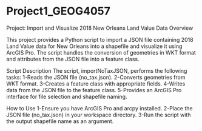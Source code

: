 # Project1_GEOG4057
Project: Import and Visualize 2018 New Orleans Land Value Data
Overview

This project provides a Python script to import a JSON file containing 2018 Land Value data for New Orleans into a shapefile and visualize it using ArcGIS Pro. The script handles the conversion of geometries in WKT format and attributes from the JSON file into a feature class.

Script Description
The script, importNoTaxJSON, performs the following tasks:
1-Reads the JSON file (no_tax.json).
2-Converts geometries from WKT format.
3-Creates a feature class with appropriate fields.
4-Writes data from the JSON file to the feature class.
5-Provides an ArcGIS Pro interface for file selection and shapefile naming.

How to Use
1-Ensure you have ArcGIS Pro and arcpy installed.
2-Place the JSON file (no_tax.json) in your workspace directory.
3-Run the script with the output shapefile name as an argument.
